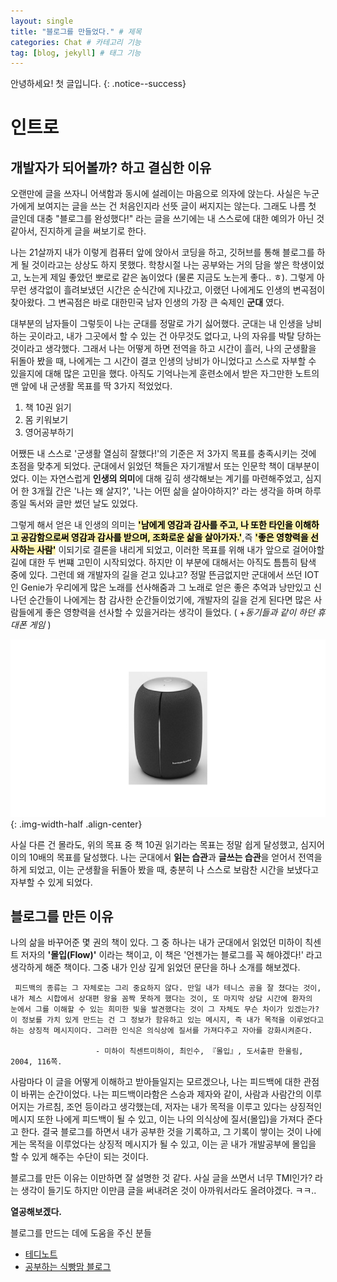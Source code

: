 ```yaml
---
layout: single
title: "블로그를 만들었다." # 제목
categories: Chat # 카테고리 기능
tag: [blog, jekyll] # 태그 기능
---
```


안녕하세요! 첫 글입니다.
{: .notice--success} 

# 인트로

## 개발자가 되어볼까? 하고 결심한 이유
오랜만에 글을 쓰자니 어색함과 동시에 설레이는 마음으로 의자에 앉는다. 사실은 누군가에게 보여지는 글을 쓰는 건 처음인지라 선뜻 글이 써지지는 않는다. 그래도 나름 첫 글인데 대충 "블로그를 완성했다!" 라는 글을 쓰기에는 내 스스로에 대한 예의가 아닌 것 같아서, 진지하게 글을 써보기로 한다.

나는 21살까지 내가 이렇게 컴퓨터 앞에 앉아서 코딩을 하고, 깃허브를 통해 블로그를 하게 될 것이라고는 상상도 하지 못했다. 학창시절 나는 공부와는 거의 담을 쌓은 학생이었고, 노는게 제일 좋았던 뽀로로 같은 놈이었다 (물론 지금도 노는게 좋다.. ㅎ). 그렇게 아무런 생각없이 흘려보냈던 시간은 순식간에 지나갔고, 이랬던 나에게도 인생의 변곡점이 찾아왔다. 그 변곡점은 바로 대한민국 남자 인생의 가장 큰 숙제인 **군대** 였다.

대부분의 남자들이 그렇듯이 나는 군대를 정말로 가기 싫어했다. 군대는 내 인생을 낭비하는 곳이라고, 내가 그곳에서 할 수 있는 건 아무것도 없다고, 나의 자유를 박탈 당하는 것이라고 생각했다. 그래서 나는 어떻게 하면 전역을 하고 시간이 흘러, 나의 군생활을 뒤돌아 봤을 때, 나에게는 그 시간이 결코 인생의 낭비가 아니었다고 스스로 자부할 수 있을지에 대해 많은 고민을 했다. 아직도 기억나는게 훈련소에서 받은 자그만한 노트의 맨 앞에 내 군생활 목표를 딱 3가지 적었었다. 

1. 책 10권 읽기
2. 몸 키워보기
3. 영어공부하기

어쨌든 내 스스로 '군생활 열심히 잘했다!'의 기준은 저 3가지 목표를 충족시키는 것에 초점을 맞추게 되었다. 군대에서 읽었던 책들은 자기개발서 또는 인문학 책이 대부분이었다. 이는 자연스럽게 **인생의 의미**에 대해 깊히 생각해보는 계기를 마련해주었고, 심지어 한 3개월 간은 '나는 왜 살지?', '나는 어떤 삶을 살아야하지?' 라는 생각을 하며 하루종일 독서와 글만 썼던 날도 있었다.

그렇게 해서 얻은 내 인생의 의미는 <span style="background-color:#fff5b1; color: black"  >**'남에게 영감과 감사를 주고, 나 또한 타인을 이해하고 공감함으로써 영감과 감사를 받으며, 조화로운 삶을 살아가자.'**</span>,즉 <span style="background-color:#fff5b1; color: black">**'좋은 영향력을 선사하는 사람'**</span> 이되기로 결론을 내리게 되었고, 이러한 목표를 위해 내가 앞으로 걸어야할 길에 대한 두 번쨰 고민이 시작되었다. 하지만 이 부분에 대해서는 아직도 틈틈히 탐색 중에 있다. 그런데 왜 개발자의 길을 걷고 있냐고? 정말 뜬금없지만 군대에서 쓰던 IOT인 Genie가 우리에게 많은 노래를 선사해줌과 그 노래로 얻은 좋은 추억과 낭만있고 신나던 순간들이 나에게는 참 감사한 순간들이었기에, 개발자의 길을 걷게 된다면 많은 사람들에게 좋은 영향력을 선사할 수 있을거라는 생각이 들었다. ( +*동기들과 같이 하던 휴대폰 게임* )

![gigaGenie](/assets/images/gigaGenie.jpg){: .img-width-half .align-center}  

사실 다른 건 몰라도, 위의 목표 중 책 10권 읽기라는 목표는 정말 쉽게 달성했고, 심지어 이의 10배의 목표를 달성했다. 나는 군대에서 **읽는 습관**과 **글쓰는 습관**을 얻어서 전역을 하게 되었고, 이는 군생활을 뒤돌아 봤을 때, 충분히 나 스스로 보람찬 시간을 보냈다고 자부할 수 있게 되었다.

## 블로그를 만든 이유

나의 삶을 바꾸어준 몇 권의 책이 있다.
그 중 하나는 내가 군대에서 읽었던 미하이 칙센트 저자의 **'몰입(Flow)'** 이라는 책이고, 이 책은 '언젠가는 블로그를 꼭 해야겠다!' 라고 생각하게 해준 책이다.
그중 내가 인상 깊게 읽었던 문단을 하나 소개를 해보겠다.
```
 피드백의 종류는 그 자체로는 그리 중요하지 않다. 만일 내가 테니스 공을 잘 쳤다는 것이,
내가 체스 시합에서 상대편 왕을 꼼짝 못하게 했다는 것이, 또 마지막 상담 시간에 환자의 
눈에서 그를 이해할 수 있는 희미한 빛을 발견했다는 것이 그 자체도 무슨 차이가 있겠는가?
이 정보를 가치 있게 만드는 건 그 정보가 함유하고 있는 메시지, 즉 내가 목적을 이루었다고 
하는 상징적 메시지이다. 그러한 인식은 의식상에 질서를 가져다주고 자아를 강화시켜준다.

                   - 미하이 칙센트미하이, 최인수, 『몰입』, 도서출판 한울림, 2004, 116쪽.
```

사람마다 이 글을 어떻게 이해하고 받아들일지는 모르겠으나, 나는 피드백에 대한 관점이 바뀌는 순간이었다. 나는 피드백이라함은 스승과 제자와 같이, 사람과 사람간의 이루어지는 가르침, 조언 등이라고 생각했는데, 저자는 내가 목적을 이루고 있다는 상징적인 메시지 또한 나에게 피드백이 될 수 있고, 이는 나의 의식상에 질서(몰입)을 가져다 준다고 한다. 결국 블로그를 하면서 내가 공부한 것을 기록하고, 그 기록이 쌓이는 것이 나에게는 목적을 이루었다는 상징적 메시지가 될 수 있고, 이는 곧 내가 개발공부에 몰입을 할 수 있게 해주는 수단이 되는 것이다.

블로그를 만든 이유는 이만하면 잘 설명한 것 같다.
사실 글을 쓰면서 너무 TMI인가? 라는 생각이 들기도 하지만 이만큼 글을 써내려온 것이 아까워서라도 올려야겠다. ㅋㅋ..

**열공해보겠다.**

<div class="notice">  
블로그를 만드는 데에 도움을 주신 분들
        <ul> 
           <li><a href="https://www.youtube.com/@teddynote">테디노트</a></li>
           <li><a href="https://ansohxxn.github.io/index.html">공부하는 식빵맘 블로그</a></li>
        </ul> 
</div>


